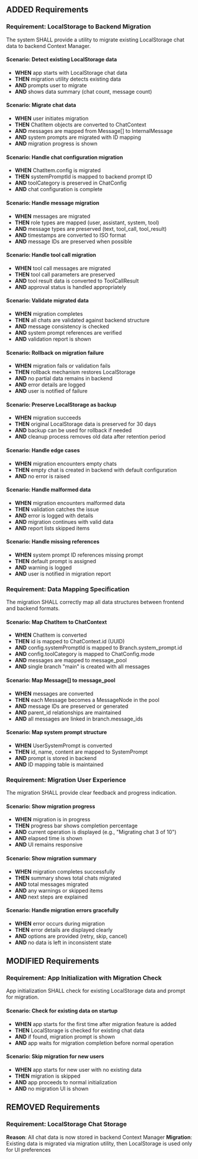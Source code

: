 ## ADDED Requirements

### Requirement: LocalStorage to Backend Migration
The system SHALL provide a utility to migrate existing LocalStorage chat data to backend Context Manager.

#### Scenario: Detect existing LocalStorage data
- **WHEN** app starts with LocalStorage chat data
- **THEN** migration utility detects existing data
- **AND** prompts user to migrate
- **AND** shows data summary (chat count, message count)

#### Scenario: Migrate chat data
- **WHEN** user initiates migration
- **THEN** ChatItem objects are converted to ChatContext
- **AND** messages are mapped from Message[] to InternalMessage
- **AND** system prompts are migrated with ID mapping
- **AND** migration progress is shown

#### Scenario: Handle chat configuration migration
- **WHEN** ChatItem.config is migrated
- **THEN** systemPromptId is mapped to backend prompt ID
- **AND** toolCategory is preserved in ChatConfig
- **AND** chat configuration is complete

#### Scenario: Handle message migration
- **WHEN** messages are migrated
- **THEN** role types are mapped (user, assistant, system, tool)
- **AND** message types are preserved (text, tool_call, tool_result)
- **AND** timestamps are converted to ISO format
- **AND** message IDs are preserved when possible

#### Scenario: Handle tool call migration
- **WHEN** tool call messages are migrated
- **THEN** tool call parameters are preserved
- **AND** tool result data is converted to ToolCallResult
- **AND** approval status is handled appropriately

#### Scenario: Validate migrated data
- **WHEN** migration completes
- **THEN** all chats are validated against backend structure
- **AND** message consistency is checked
- **AND** system prompt references are verified
- **AND** validation report is shown

#### Scenario: Rollback on migration failure
- **WHEN** migration fails or validation fails
- **THEN** rollback mechanism restores LocalStorage
- **AND** no partial data remains in backend
- **AND** error details are logged
- **AND** user is notified of failure

#### Scenario: Preserve LocalStorage as backup
- **WHEN** migration succeeds
- **THEN** original LocalStorage data is preserved for 30 days
- **AND** backup can be used for rollback if needed
- **AND** cleanup process removes old data after retention period

#### Scenario: Handle edge cases
- **WHEN** migration encounters empty chats
- **THEN** empty chat is created in backend with default configuration
- **AND** no error is raised

#### Scenario: Handle malformed data
- **WHEN** migration encounters malformed data
- **THEN** validation catches the issue
- **AND** error is logged with details
- **AND** migration continues with valid data
- **AND** report lists skipped items

#### Scenario: Handle missing references
- **WHEN** system prompt ID references missing prompt
- **THEN** default prompt is assigned
- **AND** warning is logged
- **AND** user is notified in migration report

### Requirement: Data Mapping Specification
The migration SHALL correctly map all data structures between frontend and backend formats.

#### Scenario: Map ChatItem to ChatContext
- **WHEN** ChatItem is converted
- **THEN** id is mapped to ChatContext.id (UUID)
- **AND** config.systemPromptId is mapped to Branch.system_prompt.id
- **AND** config.toolCategory is mapped to ChatConfig.mode
- **AND** messages are mapped to message_pool
- **AND** single branch "main" is created with all messages

#### Scenario: Map Message[] to message_pool
- **WHEN** messages are converted
- **THEN** each Message becomes a MessageNode in the pool
- **AND** message IDs are preserved or generated
- **AND** parent_id relationships are maintained
- **AND** all messages are linked in branch.message_ids

#### Scenario: Map system prompt structure
- **WHEN** UserSystemPrompt is converted
- **THEN** id, name, content are mapped to SystemPrompt
- **AND** prompt is stored in backend
- **AND** ID mapping table is maintained

### Requirement: Migration User Experience
The migration SHALL provide clear feedback and progress indication.

#### Scenario: Show migration progress
- **WHEN** migration is in progress
- **THEN** progress bar shows completion percentage
- **AND** current operation is displayed (e.g., "Migrating chat 3 of 10")
- **AND** elapsed time is shown
- **AND** UI remains responsive

#### Scenario: Show migration summary
- **WHEN** migration completes successfully
- **THEN** summary shows total chats migrated
- **AND** total messages migrated
- **AND** any warnings or skipped items
- **AND** next steps are explained

#### Scenario: Handle migration errors gracefully
- **WHEN** error occurs during migration
- **THEN** error details are displayed clearly
- **AND** options are provided (retry, skip, cancel)
- **AND** no data is left in inconsistent state

## MODIFIED Requirements

### Requirement: App Initialization with Migration Check
App initialization SHALL check for existing LocalStorage data and prompt for migration.

#### Scenario: Check for existing data on startup
- **WHEN** app starts for the first time after migration feature is added
- **THEN** LocalStorage is checked for existing chat data
- **AND** if found, migration prompt is shown
- **AND** app waits for migration completion before normal operation

#### Scenario: Skip migration for new users
- **WHEN** app starts for new user with no existing data
- **THEN** migration is skipped
- **AND** app proceeds to normal initialization
- **AND** no migration UI is shown

## REMOVED Requirements

### Requirement: LocalStorage Chat Storage
**Reason**: All chat data is now stored in backend Context Manager
**Migration**: Existing data is migrated via migration utility, then LocalStorage is used only for UI preferences

